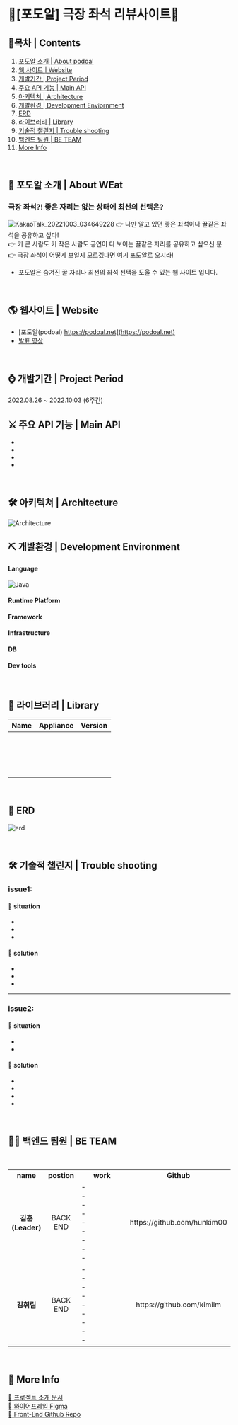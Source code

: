# 🍇[포도알] 극장 좌석 리뷰사이트🍇
## 🔭목차 | Contents
1. [포도알 소개 | About podoal](#-포도알-소개--about-)
2. [웹 사이트 | Website](#-웹사이트--website)
3. [개발기간 | Project Period](#-개발기간--project-period)
4. [주요 API 기능 | Main API](#-주요-api-기능--main-api)
5. [아키텍쳐 | Architecture](#-아키텍쳐--architecture)
6. [개발환경 | Development Enviornment](#-개발환경--development-environment)
7. [ERD](#-erd)
8. [라이브러리 | Library](#-라이브러리--library)
9. [기술적 챌린지 | Trouble shooting](#-기술적-챌린지--trouble-shooting)
10. [백엔드 팀원 | BE TEAM](#-백엔드-팀원--be-team)
11. [More Info](#-more-info)
<br>

## 🎉 포도알 소개 | About WEat


### 극장 좌석?! 좋은 자리는 없는 상태에 최선의 선택은?
![KakaoTalk_20221003_034649228](https://user-images.githubusercontent.com/109055420/193470896-90e12165-8d97-4437-becd-624c4b39415a.png)
👉 나만 알고 있던 좋은 좌석이나 꿀같은 좌석을 공유하고 싶다! </br>
👉 키 큰 사람도 키 작은 사람도 공연이 다 보이는 꿀같은 자리를 공유하고 싶으신 분 </br>
👉 극장 좌석이 어떻게 보일지 모르겠다면 여기 포도알로 오시라! </br>

- 포도알은 숨겨진 꿀 자리나 최선의 좌석 선택을 도울 수 있는 웹 사이트 입니다.

<br>

## 🌎 웹사이트 | Website
- [포도알(podoal) https://podoal.net](https://podoal.net)
- [발표 영상]()

<br>

## ⌚ 개발기간 | Project Period
2022.08.26 ~ 2022.10.03 (6주간)

## ⚔ 주요 API 기능 | Main API 
- 
- 
- 
- 




<br>

## 🛠 아키텍쳐 | Architecture
![Architecture](https://user-images.githubusercontent.com/109055420/193575167-388b4e4a-62a1-4f97-8735-626730b9524b.png)


## ⛏ 개발환경 | Development Environment

#### Language
![Java](https://img.shields.io/badge/-JAVA11-%23323330.svg?style=for-the-badge&logo=java&logoColor=%23F7DF1E)
#### Runtime Platform

#### Framework

#### Infrastructure

#### DB

#### Dev tools


<br>



## 🎨 라이브러리 | Library

| Name                | Appliance               | Version  |
| :-----------------: | :---------------------: | :------: |
|                     |	                        ||
|                     |	                        ||
|                     |                         ||
|                     |                         ||
|                     |                         ||
|                     |                         ||
|                     |                         ||
|                     |                         ||
|                     |                         ||
|                     |                         ||
|                     |                         ||
|                     |                         ||
|                     |                         ||
|                     |                         ||
|                     |                         ||
|                     |                         ||
|                     |                         ||

<br>

## 🔑 ERD 

![erd]()


<br>


## 🛠 기술적 챌린지 | Trouble shooting

### issue1: 

#### 🙁 situation
- 
- 
- 

#### 🚥 solution 
- 
- 
- 

---

### issue2: 
#### 🙁 situation
- 
- 

#### 🚥 solution 
- 
- 
- 
- 

<br>

## 🤸🏻‍ 백엔드 팀원 | BE TEAM

<br/>
<table>
   <tr>
    <td align="center" width="10%"><b>name</b></td>
    <td align="center"width="10%"><b>postion</b></td>
    <td align="center"width= "50%"><b>work</b></td>
    <td align="center"width="30%"><b>Github</b></td>
  </tr>
  <tr>
    <td align="center"><b>김훈 (Leader)</b></a></td>
    <td align="center">BACK END</td>
    <td align="left"> 
    - <br>
    - <br>
    - <br> 
    - <br> 
    - <br> 
    - <br> 
    - <br> 
    - <br> 
    - </td>
    <td align="center">https://github.com/hunkim00</td>

  </tr>
    <tr>
    <td align="center"><b>김휘림</b></a></td>
    <td align="center">BACK END</td>
    <td align="left">
    - <br> 
    - <br> 
    - <br> 
    - <br> 
    - <br> 
    - <br> 
    - <br>
    - <br>
    - </td>
   <td align="center">https://github.com/kimilm</td>
  </tr>
</table>
<br/>

## 🍕 More Info 
[🌿 프로젝트 소개 문서](https://pretty-flax-a1b.notion.site/8bd5aafa2e47404394cd20151ab84387)  
[💾 와이어프레임 Figma](https://www.figma.com/file/Bi9oTzMJujvlwXs2VHMAHd/PODO-ALL?node-id=870%3A1022)  
[🔐 Front-End Github Repo](https://github.com/hh99-8-13w-8A-final-2/PODO-R-FE) 
